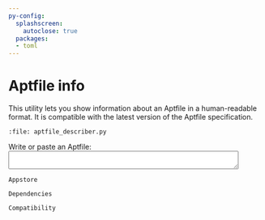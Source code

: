 ```yaml
---
py-config:
  splashscreen:
    autoclose: true
  packages:
  - toml
---
```


# Aptfile info
This utility lets you show information about an Aptfile in a human-readable format.
It is compatible with the latest version of the Aptfile specification.

```{py-script}
:file: aptfile_describer.py
```

<form method="post">
    <label for="input_text" style="display: block">Write or paste an Aptfile:</label>
    <textarea id="input_text" name="input_text" style="width: 90%"></textarea>
</form>

```{tab} App Store
Appstore
```
```{tab} Dependencies
Dependencies
```
```{tab} Compatibility
Compatibility
```
